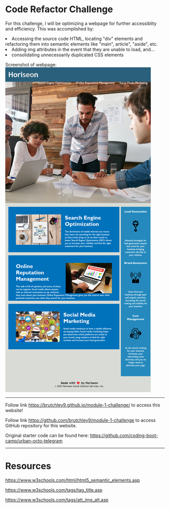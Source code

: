 # Code Refactor Challenge

For this challenge, I will be optimizing a webpage for further accessiblity and efficiency. This was accomplished by:

<li>Accessing the source code HTML, locating "div" elements and refactoring them into semantic elements like "main", article", "aside", etc.</li>

<li>Adding img attributes in the event that they are unable to load, and...

<li>consolidating unnecessarily duplicated CSS elements

Screenshot of webpage:
![Alt text](assets/images/website-screenshot.png)

---

Follow link https://brutchley9.github.io/module-1-challenge/ to access this website!

Follow link https://github.com/brutchley9/module-1-challenge to access GitHub repository for this website.

Original starter code can be found here: https://github.com/coding-boot-camp/urban-octo-telegram

---

# Resources

https://www.w3schools.com/html/html5_semantic_elements.asp

https://www.w3schools.com/tags/tag_title.asp

https://www.w3schools.com/tags/att_img_alt.asp